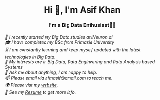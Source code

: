 <h1 align="center">Hi 👋, I'm Asif Khan</h1>
<h3 align="center">I'm a Big Data Enthusiast👨‍💻</h3>
<h6 align="left">🏅 I recently started my Big Data studies at iNeuron.ai</br>
🎓 I have completed my BSc from Primasia University</br>
⏳ I am constantly learning and keep myself updated with the latest technologies in Big Data.</br>
🤔 My interests are in Big Data, Data Engineering and Data Analysis based Systems.</br>
💬 Ask me about anything, I am happy to help.</br>
📫 Please email via hfmasif@gmail.com to reach me.</br>
🌍 Please vist my <a href="under construction">website</a>.</br>
📝 See my <a href="https://drive.google.com/file/d/172HuSIZiYLvmrghLDFi7tFLU-2fjbVYO/view?usp=share_link" target="blank">Resume</a> to get more info.</br></h6>

